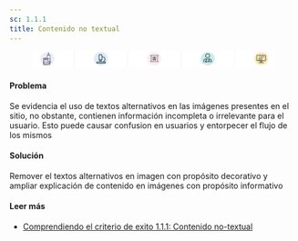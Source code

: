```yaml
---
sc: 1.1.1
title: Contenido no textual
---
```


<figure>

![alt text](images/icons.png) 

</figure>

#### Problema

Se evidencia el uso de textos alternativos en las imágenes presentes en el sitio, no obstante, contienen información incompleta o irrelevante para el usuario. Esto puede causar confusion en usuarios y entorpecer el flujo de los mismos

#### Solución

Remover el textos alternativos en imagen con propósito decorativo y ampliar explicación de contenido en imágenes con propósito informativo

#### Leer más

- [Comprendiendo el criterio de exito 1.1.1: Contenido no-textual](https://www.w3.org/WAI/WCAG21/Understanding/non-text-content.html)